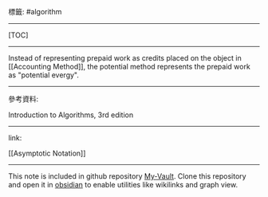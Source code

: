 標籤: #algorithm 

---

[TOC]

---

Instead of representing prepaid work as credits placed on the object in [[Accounting Method]], the potential method represents the prepaid work as "potential evergy".

---

參考資料:

Introduction to Algorithms, 3rd edition

---

link:

[[Asymptotic Notation]]

---

This note is included in github repository [My-Vault](https://github.com/LittleD3092/My-Vault.git). Clone this repository and open it in [obsidian](https://obsidian.md/) to enable utilities like wikilinks and graph view.